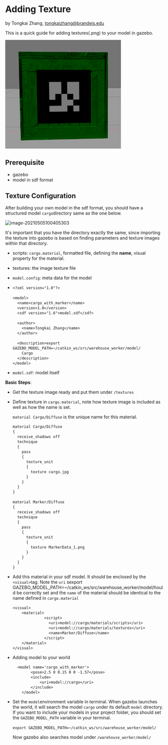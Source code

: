 # Adding Texture

by Tongkai Zhang, tongkaizhang@brandeis.edu

This is a quick guide for adding textures(.png) to your model in gazebo.

<img src="../images/textured_cargo.png" alt="image-20210505100010784" style="zoom:67%;" />

## Prerequisite

- gazebo
- model in sdf format



## Texture Configuration

After building your own model in the sdf format, you should have a structured model `cargo`directory same as the one below.



![image-20210505100405303](/home/tongkai/catkin_ws/src/labnotebook/images/cargo_dir.png)

It's important that you have the directory exactly the same, since importing the texture into gazebo is based on finding parameters and texture images within that directory.

- scripts: `cargo.material`, formatted file, defining the **name**, visual property for the material.

- textures: the image texture file

- `model.config`:  meta data for the model

- ```
  <?xml version="1.0"?>
  
  <model>
    <name>cargo_with_marker</name>
    <version>1.0</version>
    <sdf version="1.6">model.sdf</sdf>
  
    <author>
      <name>Tongkai Zhang</name>
    </author>
  
    <description>export GAZEBO_MODEL_PATH=~/catkin_ws/src/warehouse_worker/model/
      Cargo
    </description>
  </model>
  ```

- `model.sdf`: model itself

  

**Basic Steps**:

- Get the texture image ready and put them under `/textures`

- Define texture in `cargo.material`, note how texture image is included as well as how the name is set.

  `material Cargo/Diffuse` is the unique name for this material.

  ```
  material Cargo/Diffuse
  {
    receive_shadows off
    technique
    {
      pass
      {
        texture_unit
        {
          texture cargo.jpg
        }
      }
    }
  }
  
  material Marker/Diffuse
  {
    receive_shadows off
    technique
    {
      pass
      {
        texture_unit
        {
          texture MarkerData_1.png
        }
      }
    }
  }
  ```

- Add this material in your sdf model. It should be enclosed by the `<visual>`tag. Note the `uri` sexport GAZEBO_MODEL_PATH=~/catkin_ws/src/warehouse_worker/model/hould be correctly set and the `name` of the material should be identical to the name defined in `cargo.material`

  ```
  <visual>
      <material>
                <script>
                  <uri>model://cargo/materials/scripts</uri>
                  <uri>model://cargo/materials/textures</uri>
                  <name>Marker/Diffuse</name>
                </script>
      </material>
  </visual>
  ```

- Adding model to your world

  ```
    <model name='cargo_with_marker'>
          <pose>2.5 0 0.15 0 0 -1.57</pose>
          <include>
              <uri>model://cargo</uri>
          </include>
      </model>
  ```

  

- Set the `model`environment variable in terminal. When gazebo launches the world, it will search the  model `cargo` under its default `model` directory. If you want to include your models in your project folder, you should set the `GAZEBO_MODEL_PATH` variable in your terminal.

  `export GAZEBO_MODEL_PATH=~/catkin_ws/src/warehouse_worker/model/`

  Now gazebo also searches model under `/warehouse_worker/model/`

